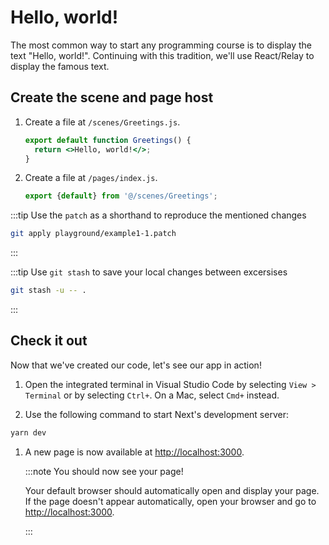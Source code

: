 # Hello, world!

The most common way to start any programming course is to display the text "Hello, world!". Continuing with this tradition, we'll use React/Relay to display the famous text.

## Create the scene and page host

1. Create a file at `/scenes/Greetings.js`.

   ```jsx title="@/scenes/Greetings.js"
   export default function Greetings() {
     return <>Hello, world!</>;
   }
   ```

1. Create a file at `/pages/index.js`.

   ```jsx title="@/pages/index.js"
   export {default} from '@/scenes/Greetings';
   ```

:::tip Use the `patch` as a shorthand to reproduce the mentioned changes

```sh
git apply playground/example1-1.patch
```

:::

:::tip Use `git stash` to save your local changes between excersises

```sh
git stash -u -- .
```

:::

## Check it out

Now that we've created our code, let's see our app in action!

1. Open the integrated terminal in Visual Studio Code by selecting `View > Terminal` or by selecting `Ctrl+`. On a Mac, select `Cmd+` instead.

1. Use the following command to start Next's development server:

```sh
yarn dev
```

1. A new page is now available at [http://localhost:3000](http://localhost:3000).

   :::note You should now see your page!

   Your default browser should automatically open and display your page. If the page doesn't appear automatically, open your browser and go to [http://localhost:3000](http://localhost:3000).

   :::
